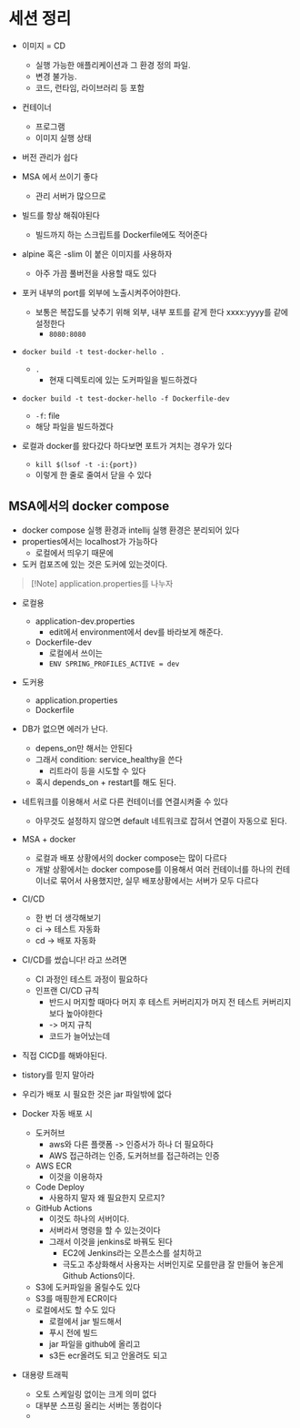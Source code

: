 # 세션 정리
- 이미지 = CD
	- 실행 가능한 애플리케이션과 그 환경 정의 파일.
	- 변경 불가능.
	- 코드, 런타임, 라이브러리 등 포함
- 컨테이너
	- 프로그램
	- 이미지 실행 상태
- 버전 관리가 쉽다
- MSA 에서 쓰이기 좋다
	- 관리 서버가 많으므로

- 빌드를 항상 해줘야된다
	- 빌드까지 하는 스크립트를 Dockerfile에도 적어준다
- alpine 혹은 -slim 이 붙은 이미지를 사용하자
	- 아주 가끔 풀버전을 사용할 때도 있다
- 포커 내부의 port를 외부에 노출시켜주어야한다.
	- 보통은 복잡도를 낮추기 위해 외부, 내부 포트를 같게 한다 xxxx:yyyy를 같에 설정한다
		- `8080:8080`
- `docker build -t test-docker-hello .`
	- `.` 
		- 현재 디렉토리에 있는 도커파일을 빌드하겠다
- `docker build -t test-docker-hello -f Dockerfile-dev`
	- `-f`: file
	- 해당 파일을 빌드하겠다
- 로컬과 docker를 왔다갔다 하다보면 포트가 겨치는 경우가 있다
	- `kill $(lsof -t -i:{port})`
	- 이렇게 한 줄로 줄여서 닫을 수 있다


## MSA에서의 docker compose
- docker compose 실행 환경과 intellij 실행 환경은 분리되어 있다
- properties에서는 localhost가 가능하다
	- 로컬에서 띄우기 때문에
- 도커 컴포즈에 있는 것은 도커에 있는것이다.

>[!Note] application.properties를 나누자
- 로컬용
	- application-dev.properties
		- edit에서 environment에서 dev를 바라보게 해준다.
	- Dockerfile-dev
		- 로컬에서 쓰이는
		- `ENV SPRING_PROFILES_ACTIVE = dev`
- 도커용
	- application.properties
	- Dockerfile

- DB가 없으면 에러가 난다.
	- depens_on만 해서는 안된다
	- 그래서 condition: service_healthy을 쓴다
		- 리트라이 등을 시도할 수 있다
	- 혹시 depends_on + restart를 해도 된다.

- 네트워크를 이용해서 서로 다른 컨테이너를 연결시켜줄 수 있다
	- 아무것도 설정하지 않으면 default 네트워크로 잡혀서 연결이 자동으로 된다.

- MSA + docker
	- 로컬과 배포 상황에서의 docker compose는 많이 다르다
	- 개발 상황에서는 docker compose를 이용해서 여러 컨테이너를 하나의 컨테이너로 묶어서 사용했지만, 실무 배포상황에서는 서버가 모두 다르다

- CI/CD
	- 한 번 더 생각해보기
	- ci -> 테스트 자동화
	- cd -> 배포 자동화
- CI/CD를 썼습니다! 라고 쓰려면
	- CI 과정인 테스트 과정이 필요하다
	- 인프랜 CI/CD 규칙
		- 반드시 머지할 때마다 머지 후 테스트 커버리지가 머지 전 테스트 커버리지보다 높아야한다
		- -> 머지 규칙
		- 코드가 늘어났는데 
- 직접 CICD를 해봐야된다.

- tistory를 믿지 말아라
- 우리가 배포 시 필요한 것은 jar 파일밖에 없다

- Docker 자동 배포 시
	- 도커허브
		- aws와 다른 플랫폼 -> 인증서가 하나 더 필요하다
		- AWS 접근하려는 인증, 도커허브를 접근하려는 인증
	- AWS ECR
		- 이것을 이용하자
	- Code Deploy
		- 사용하지 말자 왜 필요한지 모르지?
	- GitHub Actions
		- 이것도 하나의 서버이다.
		- 서버라서 명령을 할 수 있는것이다
		- 그래서 이것을 jenkins로 바꿔도 된다
			- EC2에 Jenkins라는 오픈소스를 설치하고
			- 극도고 추상화해서 사용자는 서버인지로 모를만큼 잘 만들어 놓은게 Github Actions이다.
	- S3에 도커파일을 올릴수도 있다
	- S3를 매핑한게 ECR이다
	- 로컬에서도 할 수도 있다
		- 로컬에서 jar 빌드해서
		- 푸시 전에 빌드
		- jar 파일을 github에 올리고
		- s3든 ecr올려도 되고 안올려도 되고



- 대용량 트래픽
	- 오토 스케일링 없이는 크게 의미 없다
	- 대부분 스프링 올리는 서버는 똥컴이다
	- 